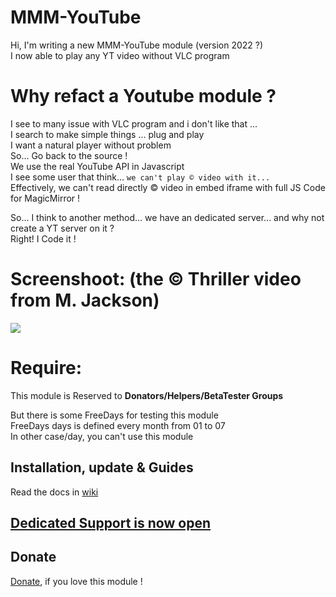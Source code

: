 # MMM-YouTube

Hi, I'm writing a new MMM-YouTube module (version 2022 ?)<br>
I now able to play any YT video without VLC program<br>

# Why refact a Youtube module ?
I see to many issue with VLC program and i don't like that ...<br>
I search to make simple things ... plug and play<br>
I want a natural player without problem<br>
So... Go back to the source !<br>
We use the real YouTube API in Javascript<br>
I see some user that think... `we can't play © video with it...`<br>
Effectively, we can't read directly © video in embed iframe with full JS Code for MagicMirror !<br>

So... I think to another method... we have an dedicated server... and why not create a YT server on it ?<br>
Right! I Code it !<br>

# Screenshoot: (the © Thriller video from M. Jackson)
![](https://raw.githubusercontent.com/bugsounet/MMM-YouTube/dev/MMM-Youtube.png)

# Require:
This module is Reserved to **Donators/Helpers/BetaTester Groups**

But there is some FreeDays for testing this module<br>
FreeDays days is defined every month from 01 to 07<br>
In other case/day, you can't use this module

## Installation, update & Guides
Read the docs in [wiki](http://wiki.bugsounet.fr/en/MMM-YouTube)<br>

## [Dedicated Support is now open](http://forum.bugsounet.fr)

## Donate
 [Donate](https://www.paypal.com/cgi-bin/webscr?cmd=_s-xclick&hosted_button_id=TTHRH94Y4KL36&source=url), if you love this module !
